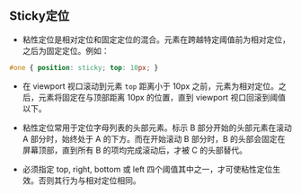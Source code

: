 ## Sticky定位

* 粘性定位是相对定位和固定定位的混合。元素在跨越特定阈值前为相对定位，之后为固定定位。例如：
```css
#one { position: sticky; top: 10px; }
```

* 在 viewport 视口滚动到元素 `top` 距离小于 10px 之前，元素为相对定位。之后，元素将固定在与顶部距离 10px 的位置，直到 viewport 视口回滚到阈值以下。

* 粘性定位常用于定位字母列表的头部元素。标示 B 部分开始的头部元素在滚动 A 部分时，始终处于 A 的下方。而在开始滚动 B 部分时，B 的头部会固定在屏幕顶部，直到所有 B 的项均完成滚动后，才被 C 的头部替代。
  
* 必须指定 top, right, bottom 或 left 四个阈值其中之一，才可使粘性定位生效。否则其行为与相对定位相同。
